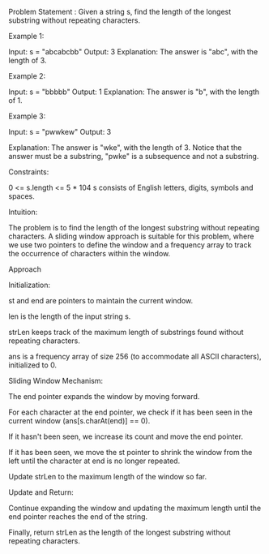 Problem Statement :
Given a string s, find the length of the longest substring without repeating characters.

 
Example 1:

Input: s = "abcabcbb"
Output: 3
Explanation: The answer is "abc", with the length of 3.

Example 2:

Input: s = "bbbbb"
Output: 1
Explanation: The answer is "b", with the length of 1.

Example 3:

Input: s = "pwwkew"
Output: 3

Explanation: The answer is "wke", with the length of 3.
Notice that the answer must be a substring, "pwke" is a subsequence and not a substring.
 
Constraints:

0 <= s.length <= 5 * 104
s consists of English letters, digits, symbols and spaces.


Intuition:

The problem is to find the length of the longest substring without repeating characters. A sliding window approach is suitable for this problem, where we use two pointers to define the window and a frequency array to track the occurrence of characters within the window.

Approach

Initialization:

st and end are pointers to maintain the current window.

len is the length of the input string s.

strLen keeps track of the maximum length of substrings found without repeating characters.

ans is a frequency array of size 256 (to accommodate all ASCII characters), initialized to 0.


Sliding Window Mechanism:


The end pointer expands the window by moving forward.

For each character at the end pointer, we check if it has been seen in the current window (ans[s.charAt(end)] == 0).

If it hasn't been seen, we increase its count and move the end pointer.

If it has been seen, we move the st pointer to shrink the window from the left until the character at end is no longer repeated.

Update strLen to the maximum length of the window so far.


Update and Return:


Continue expanding the window and updating the maximum length until the end pointer reaches the end of the string.

Finally, return strLen as the length of the longest substring without repeating characters.

